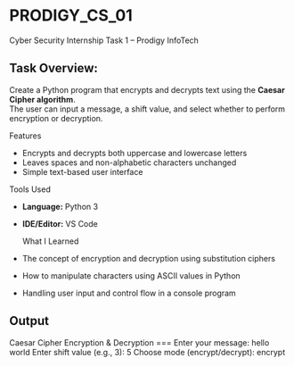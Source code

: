 # PRODIGY_CS_01
Cyber Security Internship Task 1 – Prodigy InfoTech 

## Task Overview:

Create a Python program that encrypts and decrypts text using the **Caesar Cipher algorithm**.  
The user can input a message, a shift value, and select whether to perform encryption or decryption.

Features
- Encrypts and decrypts both uppercase and lowercase letters  
- Leaves spaces and non-alphabetic characters unchanged  
- Simple text-based user interface  

Tools Used
- **Language:** Python 3  
- **IDE/Editor:** VS Code

   What I Learned
- The concept of encryption and decryption using substitution ciphers  
- How to manipulate characters using ASCII values in Python  
- Handling user input and control flow in a console program 

## Output 
Caesar Cipher Encryption & Decryption ===
Enter your message: hello world
Enter shift value (e.g., 3): 5
Choose mode (encrypt/decrypt): encrypt
